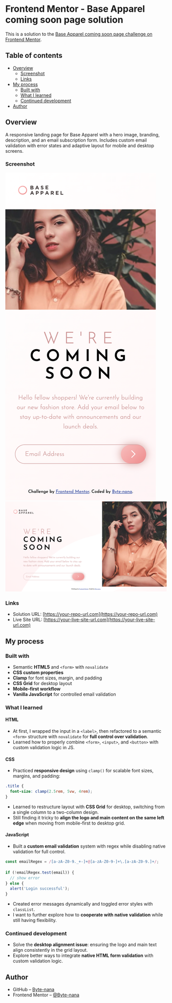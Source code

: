 # Frontend Mentor - Base Apparel coming soon page solution

This is a solution to the [Base Apparel coming soon page challenge on Frontend Mentor](https://www.frontendmentor.io/challenges/base-apparel-coming-soon-page-5d46b47f8db8a7063f9331a0).

## Table of contents

- [Overview](#overview)
  - [Screenshot](#screenshot)
  - [Links](#links)
- [My process](#my-process)
  - [Built with](#built-with)
  - [What I learned](#what-i-learned)
  - [Continued development](#continued-development)
- [Author](#author)

## Overview

A responsive landing page for Base Apparel with a hero image, branding, description, and an email subscription form. Includes custom email validation with error states and adaptive layout for mobile and desktop screens.

### Screenshot

![Mobile](./mobile-screenshot.png)
![Desktop](./desktop-screenshot.png)

### Links

- Solution URL: [https://your-repo-url.com](https://your-repo-url.com)
- Live Site URL: [https://your-live-site-url.com](https://your-live-site-url.com)

## My process

### Built with

- Semantic **HTML5** and `<form>` with `novalidate`
- **CSS custom properties**
- **Clamp** for font sizes, margin, and padding
- **CSS Grid** for desktop layout
- **Mobile-first workflow**
- **Vanilla JavaScript** for controlled email validation

### What I learned

#### HTML

- At first, I wrapped the input in a `<label>`, then refactored to a semantic `<form>` structure with `novalidate` for **full control over validation**.
- Learned how to properly combine `<form>`, `<input>`, and `<button>` with custom validation logic in JS.

#### CSS

- Practiced **responsive design** using `clamp()` for scalable font sizes, margins, and padding:

```css
.title {
  font-size: clamp(2.5rem, 5vw, 4rem);
}
```

- Learned to restructure layout with **CSS Grid** for desktop, switching from a single column to a two-column design.
- Still finding it tricky to **align the logo and main content on the same left edge** when moving from mobile-first to desktop grid.

#### JavaScript

- Built a **custom email validation** system with regex while disabling native validation for full control.

```js
const emailRegex = /[a-zA-Z0-9._+-]+@[a-zA-Z0-9-]+\.[a-zA-Z0-9.]+/;

if (!emailRegex.test(email)) {
  // show error
} else {
  alert('Login successful');
}
```

- Created error messages dynamically and toggled error styles with `classList`.
- I want to further explore how to **cooperate with native validation** while still having flexibility.

### Continued development

- Solve the **desktop alignment issue**: ensuring the logo and main text align consistently in the grid layout.
- Explore better ways to integrate **native HTML form validation** with custom validation logic.

## Author

- GitHub – [Byte-nana](https://github.com/Byte-nana)
- Frontend Mentor – [@Byte-nana](https://www.frontendmentor.io/profile/Byte-nana)
